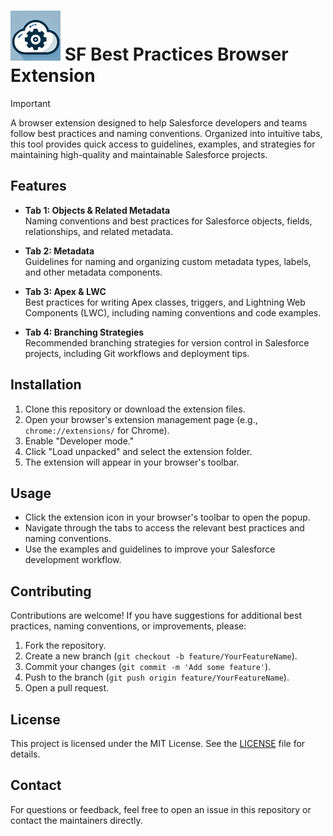 

#  <img title="xx" src="./icons/icon.png" width="80px"> SF Best Practices Browser Extension

> [!IMPORTANT] 
> A browser extension designed to help Salesforce developers and teams follow best practices and naming conventions. Organized into intuitive tabs, this tool provides quick access to guidelines, examples, and strategies for maintaining high-quality and maintainable Salesforce projects.


## Features

- **Tab 1: Objects & Related Metadata**  
  Naming conventions and best practices for Salesforce objects, fields, relationships, and related metadata.

- **Tab 2: Metadata**  
  Guidelines for naming and organizing custom metadata types, labels, and other metadata components.

- **Tab 3: Apex & LWC**  
  Best practices for writing Apex classes, triggers, and Lightning Web Components (LWC), including naming conventions and code examples.

- **Tab 4: Branching Strategies**  
  Recommended branching strategies for version control in Salesforce projects, including Git workflows and deployment tips.


## Installation

1. Clone this repository or download the extension files.
2. Open your browser's extension management page (e.g., `chrome://extensions/` for Chrome).
3. Enable "Developer mode."
4. Click "Load unpacked" and select the extension folder.
5. The extension will appear in your browser's toolbar.


## Usage

- Click the extension icon in your browser's toolbar to open the popup.
- Navigate through the tabs to access the relevant best practices and naming conventions.
- Use the examples and guidelines to improve your Salesforce development workflow.



## Contributing

Contributions are welcome! If you have suggestions for additional best practices, naming conventions, or improvements, please:

1. Fork the repository.
2. Create a new branch (`git checkout -b feature/YourFeatureName`).
3. Commit your changes (`git commit -m 'Add some feature'`).
4. Push to the branch (`git push origin feature/YourFeatureName`).
5. Open a pull request.


## License

This project is licensed under the MIT License. See the [LICENSE](LICENSE) file for details.


## Contact

For questions or feedback, feel free to open an issue in this repository or contact the maintainers directly.
